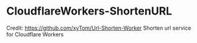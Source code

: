 # CloudflareWorkers-ShortenURL
Credit: https://github.com/xyTom/Url-Shorten-Worker
Shorten url service for Cloudflare Workers
